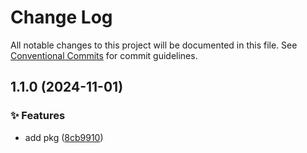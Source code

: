 # Change Log

All notable changes to this project will be documented in this file.
See [Conventional Commits](https://conventionalcommits.org) for commit guidelines.

## 1.1.0 (2024-11-01)


### ✨ Features

* add pkg ([8cb9910](https://github.com/rudemex/new-lerna/commit/8cb991074bbac2b1f39639152cde165eceb4c7fb))
